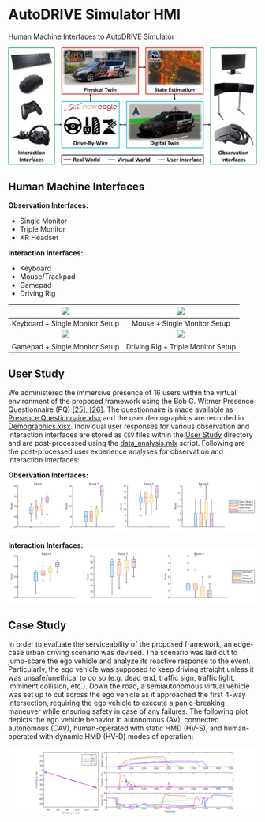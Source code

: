 # AutoDRIVE Simulator HMI
Human Machine Interfaces to AutoDRIVE Simulator

![Framework](Media/Framework.jpg)

## Human Machine Interfaces

**Observation Interfaces:**
- Single Monitor
- Triple Monitor
- XR Headset

**Interaction Interfaces:**
- Keyboard
- Mouse/Trackpad
- Gamepad
- Driving Rig

<table>
<thead>
  <tr>
    <th align="center"><img src="Media/Keyboard.gif"></th>
    <th align="center"><img src="Media/Mouse.gif"></th>
  </tr>
</thead>
<tbody>
  <tr>
    <td align="center">Keyboard + Single Monitor Setup</td>
    <td align="center">Mouse + Single Monitor Setup</td>
  </tr>
  <tr>
    <td align="center"><img src="Media/Gamepad.gif"></td>
    <td align="center"><img src="Media/Driving Rig.gif"></td>
  </tr>
  <tr>
    <td align="center">Gamepad + Single Monitor Setup</td>
    <td align="center">Driving Rig + Triple Monitor Setup</td>
  </tr>
</tbody>
</table>

## User Study

We administered the immersive presence of 16 users within the virtual environment of the proposed framework using the Bob G. Witmer Presence Questionnaire (PQ) [[25]](https://doi.org/10.1162/105474698565686), [[26]](https://doi.org/10.1162/105474605323384654). The questionnaire is made available as [Presence Questionnaire.xlsx](User%20Study/Presence%20Questionnaire.xlsx) and the user demographics are recorded in [Demographics.xlsx](User%20Study/Demographics.xlsx). Individual user responses for various observation and interaction interfaces are stored as `CSV` files within the [User Study](User%20Study) directory and are post-processed using the [data_analysis.mlx](User%20Study/data_analysis.mlx) script. Following are the post-processed user experience analyses for observation and interaction interfaces:

**Observation Interfaces:**
![User experience analyses for observation interfaces](User%20Study/data_analysis_observation.png)

**Interaction Interfaces:**
![User experience analyses for observation interfaces](User%20Study/data_analysis_interaction.png)

## Case Study

In order to evaluate the serviceability of the proposed framework, an edge-case urban driving scenario was devised. The scenario was laid out to jump-scare the ego vehicle and analyze its reactive response to the event. Particularly, the ego vehicle was supposed to keep driving straight unless it was unsafe/unethical to do so (e.g. dead end, traffic sign, traffic light, imminent collision, etc.). Down the road, a semiautonomous virtual vehicle was set up to cut across the ego vehicle as it approached the first 4-way intersection, requiring the ego vehicle to execute a panic-breaking maneuver while ensuring safety in case of any failures. The following plot depicts the ego vehicle behavior in autonomous (AV), connected autonomous (CAV), human-operated with static HMD (HV-S), and human-operated with dynamic HMD (HV-D) modes of operation:

![Ego vehicle behavior for panic-breaking case study](/Case%20Study/data_analysis.png)
